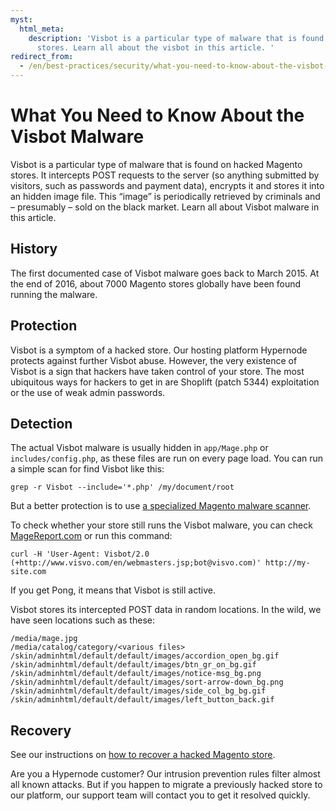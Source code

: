 ```yaml
---
myst:
  html_meta:
    description: 'Visbot is a particular type of malware that is found on hacked Magento
      stores. Learn all about the visbot in this article. '
redirect_from:
  - /en/best-practices/security/what-you-need-to-know-about-the-visbot-malware/
---
```


<!-- source: https://support.hypernode.com/en/best-practices/security/what-you-need-to-know-about-the-visbot-malware/ -->

# What You Need to Know About the Visbot Malware

Visbot is a particular type of malware that is found on hacked Magento stores. It intercepts POST requests to the server (so anything submitted by visitors, such as passwords and payment data), encrypts it and stores it into an hidden image file. This “image” is periodically retrieved by criminals and – presumably – sold on the black market. Learn all about Visbot malware in this article.

## History

The first documented case of Visbot malware goes back to March 2015. At the end of 2016, about 7000 Magento stores globally have been found running the malware.

## Protection

Visbot is a symptom of a hacked store. Our hosting platform Hypernode protects against further Visbot abuse. However, the very existence of Visbot is a sign that hackers have taken control of your store. The most ubiquitous ways for hackers to get in are Shoplift (patch 5344) exploitation or the use of weak admin passwords.

## Detection

The actual Visbot malware is usually hidden in `app/Mage.php` or `includes/config.php`, as these files are run on every page load. You can run a simple scan for find Visbot like this:

```nginx
grep -r Visbot --include='*.php' /my/document/root
```

But a better protection is to use [a specialized Magento malware scanner](https://github.com/gwillem/magento-malware-collection).

To check whether your store still runs the Visbot malware, you can check [MageReport.com](https://www.magereport.com/) or run this command:

```nginx
curl -H 'User-Agent: Visbot/2.0 (+http://www.visvo.com/en/webmasters.jsp;bot@visvo.com)' http://my-site.com
```

If you get Pong, it means that Visbot is still active.

Visbot stores its intercepted POST data in random locations. In the wild, we have seen locations such as these:

```nginx
/media/mage.jpg
/media/catalog/category/<various files>
/skin/adminhtml/default/default/images/accordion_open_bg.gif
/skin/adminhtml/default/default/images/btn_gr_on_bg.gif
/skin/adminhtml/default/default/images/notice-msg_bg.png
/skin/adminhtml/default/default/images/sort-arrow-down_bg.png
/skin/adminhtml/default/default/images/side_col_bg_bg.gif
/skin/adminhtml/default/default/images/left_button_back.gif
```

## Recovery

See our instructions on [how to recover a hacked Magento store](../../best-practices/security/how-to-recover-a-hacked-magento-shop.md).

Are you a Hypernode customer? Our intrusion prevention rules filter almost all known attacks. But if you happen to migrate a previously hacked store to our platform, our support team will contact you to get it resolved quickly.
